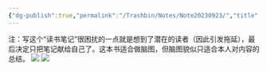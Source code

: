 ```yaml
---
{"dg-publish":true,"permalink":"/Trashbin/Notes/Note20230923/","title":"230923|《拖延心理学》脑图","tags":["note"],"created":"","updated":""}
---
```


注：写这个“读书笔记”很困扰的一点就是想到了潜在的读者（因此引发拖延），最后决定只把笔记献给自己了。这本书适合做脑图，但脑图貌似只适合本人对内容的总结。
![](https://images.weserv.nl/?url=https://article.biliimg.com/bfs/article/bddc1970f37334b4710e1ab6c925516c48068555.jpg)
![](https://images.weserv.nl/?url=https://article.biliimg.com/bfs/article/c8ac567c2203b5d441a49515ac2ed9d748068555.jpg)